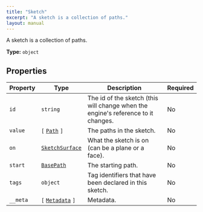 ```yaml
---
title: "Sketch"
excerpt: "A sketch is a collection of paths."
layout: manual
---
```


A sketch is a collection of paths.

**Type:** `object`






## Properties

| Property | Type | Description | Required |
|----------|------|-------------|----------|
| `id` |`string`| The id of the sketch (this will change when the engine&#x27;s reference to it changes. | No |
| `value` |`[` [`Path`](/docs/kcl/types/Path) `]`| The paths in the sketch. | No |
| `on` |[`SketchSurface`](/docs/kcl/types/SketchSurface)| What the sketch is on (can be a plane or a face). | No |
| `start` |[`BasePath`](/docs/kcl/types/BasePath)| The starting path. | No |
| `tags` |`object`| Tag identifiers that have been declared in this sketch. | No |
| `__meta` |`[` [`Metadata`](/docs/kcl/types/Metadata) `]`| Metadata. | No |


